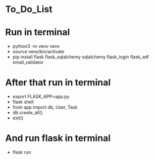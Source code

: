 # To_Do_List


# Run in terminal

  - python3 -m venv venv
  - source venv/bin/activate
  - pip install flask flask_sqlalchemy sqlalchemy flask_login flask_wtf email_validator

# After that run in terminal
  - export FLASK_APP=app.py
  - flask shell
  - from app import db, User, Task
  - db.create_all()
  - exit()
 
# And run flask in terminal
  - flask run
